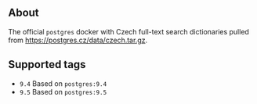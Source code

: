 ## About

The official `postgres` docker with Czech full-text search dictionaries pulled from https://postgres.cz/data/czech.tar.gz.

## Supported tags

* `9.4` Based on `postgres:9.4`
* `9.5` Based on `postgres:9.5`
